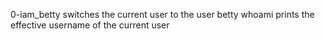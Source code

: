 0-iam_betty	switches the current user to the user betty
whoami		prints the effective username of the current user
